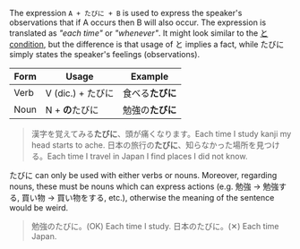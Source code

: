 The expression `A + たびに + B` is used to express the speaker's observations that if A occurs then B will also occur. The expression is translated as *"each time"* or *"whenever"*.
It might look similar to the [と condition](90), but the difference is that usage of と implies a fact, while たびに simply states the speaker's feelings (observations).

|Form|Usage|Example|
|-|-|-|
|Verb|V (dic.) + たびに|食べる**たびに**|
|Noun|N + **の**たびに|勉強の**たびに**|

>漢字を覚えてみる**たびに**、頭が痛くなります。Each time I study kanji my head starts to ache.
>日本の旅行の**たびに**、知らなかった場所を見つける。Each time I travel in Japan I find places I did not know.

たびに can only be used with either verbs or nouns. Moreover, regarding nouns, these must be nouns which can express actions (e.g. 勉強 → 勉強する, 買い物 → 買い物をする, etc.), otherwise the meaning of the sentence would be weird.
>勉強のたびに。(OK) Each time I study.
>日本のたびに。(✕) Each time Japan.